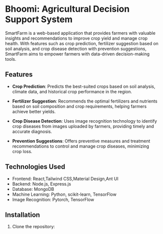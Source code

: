 # Bhoomi: Agricultural Decision Support System

SmartFarm is a web-based application that provides farmers with valuable insights and recommendations to improve crop yield and manage crop health. With features such as crop prediction, fertilizer suggestion based on soil analysis, and crop disease detection with prevention suggestions, SmartFarm aims to empower farmers with data-driven decision-making tools.

## Features

- **Crop Prediction**: Predicts the best-suited crops based on soil analysis, climate data, and historical crop performance in the region.

- **Fertilizer Suggestion**: Recommends the optimal fertilizers and nutrients based on soil composition and crop requirements, helping farmers achieve better yields.

- **Crop Disease Detection**: Uses image recognition technology to identify crop diseases from images uploaded by farmers, providing timely and accurate diagnosis.

- **Prevention Suggestions**: Offers preventive measures and treatment recommendations to control and manage crop diseases, minimizing crop loss.

## Technologies Used

- Frontend: React,Tailwind CSS,Material Design,Ant UI
- Backend: Node.js, Express.js
- Database: MongoDB
- Machine Learning: Python, scikit-learn, TensorFlow
- Image Recognition: Pytorch, TensorFlow

## Installation

1. Clone the repository:
   ```sh
   

